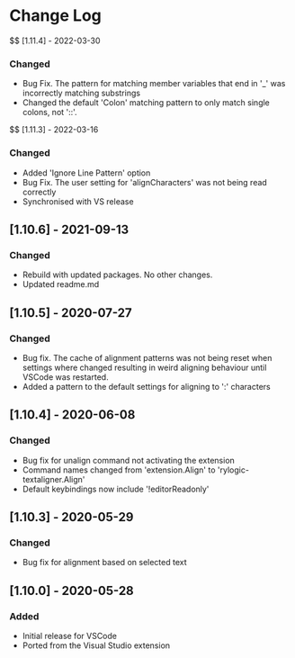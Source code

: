 # Change Log

$$ [1.11.4] - 2022-03-30

### Changed

- Bug Fix. The pattern for matching member variables that end in '_' was incorrectly matching substrings
- Changed the default 'Colon' matching pattern to only match single colons, not '::'.

$$ [1.11.3] - 2022-03-16

### Changed

- Added 'Ignore Line Pattern' option
- Bug Fix. The user setting for 'alignCharacters' was not being read correctly
- Synchronised with VS release

## [1.10.6] - 2021-09-13

### Changed

- Rebuild with updated packages. No other changes.
- Updated readme.md

## [1.10.5] - 2020-07-27

### Changed

- Bug fix. The cache of alignment patterns was not being reset when settings where changed resulting in weird aligning behaviour until VSCode was restarted.
- Added a pattern to the default settings for aligning to ':' characters

## [1.10.4] - 2020-06-08

### Changed

- Bug fix for unalign command not activating the extension
- Command names changed from 'extension.Align' to 'rylogic-textaligner.Align'
- Default keybindings now include '!editorReadonly'

## [1.10.3] - 2020-05-29

### Changed

- Bug fix for alignment based on selected text

## [1.10.0] - 2020-05-28

### Added

- Initial release for VSCode
- Ported from the Visual Studio extension
